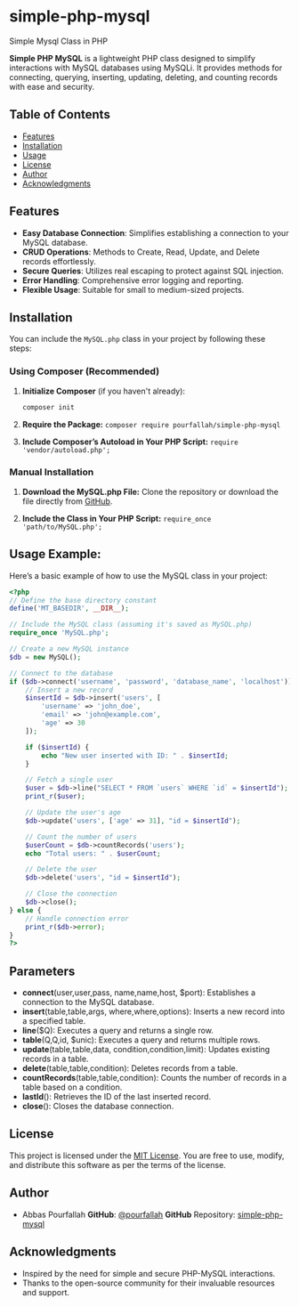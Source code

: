 # simple-php-mysql
Simple Mysql Class in PHP

**Simple PHP MySQL** is a lightweight PHP class designed to simplify interactions with MySQL databases using MySQLi. It provides methods for connecting, querying, inserting, updating, deleting, and counting records with ease and security.

## Table of Contents

- [Features](#features)
- [Installation](#installation)
- [Usage](#usage)
- [License](#license)
- [Author](#author)
- [Acknowledgments](#acknowledgments)

## Features

- **Easy Database Connection**: Simplifies establishing a connection to your MySQL database.
- **CRUD Operations**: Methods to Create, Read, Update, and Delete records effortlessly.
- **Secure Queries**: Utilizes real escaping to protect against SQL injection.
- **Error Handling**: Comprehensive error logging and reporting.
- **Flexible Usage**: Suitable for small to medium-sized projects.

## Installation

You can include the `MySQL.php` class in your project by following these steps:

### Using Composer (Recommended)

1. **Initialize Composer** (if you haven't already):
   ```bash
   composer init

2. **Require the Package:**
   ```composer require pourfallah/simple-php-mysql```

3. **Include Composer’s Autoload in Your PHP Script:**
   ```require 'vendor/autoload.php';```

### Manual Installation

1. **Download the MySQL.php File:**
       Clone the repository or download the file directly from [GitHub](https://github.com/pourfallah/simple-php-mysql).

2. **Include the Class in Your PHP Script:**
   ```require_once 'path/to/MySQL.php';```

## Usage Example:
Here’s a basic example of how to use the MySQL class in your project:

```php
<?php
// Define the base directory constant
define('MT_BASEDIR', __DIR__);

// Include the MySQL class (assuming it's saved as MySQL.php)
require_once 'MySQL.php';

// Create a new MySQL instance
$db = new MySQL();

// Connect to the database
if ($db->connect('username', 'password', 'database_name', 'localhost')) {
    // Insert a new record
    $insertId = $db->insert('users', [
        'username' => 'john_doe',
        'email' => 'john@example.com',
        'age' => 30
    ]);

    if ($insertId) {
        echo "New user inserted with ID: " . $insertId;
    }

    // Fetch a single user
    $user = $db->line("SELECT * FROM `users` WHERE `id` = $insertId");
    print_r($user);

    // Update the user's age
    $db->update('users', ['age' => 31], "id = $insertId");

    // Count the number of users
    $userCount = $db->countRecords('users');
    echo "Total users: " . $userCount;

    // Delete the user
    $db->delete('users', "id = $insertId");

    // Close the connection
    $db->close();
} else {
    // Handle connection error
    print_r($db->error);
}
?>
```

## Parameters

- **connect**(user,user,pass, name,name,host, $port): Establishes a connection to the MySQL database.
- **insert**(table,table,args, where,where,options): Inserts a new record into a specified table.
- **line**($Q): Executes a query and returns a single row.
- **table**(Q,Q,id, $unic): Executes a query and returns multiple rows.
- **update**(table,table,data, condition,condition,limit): Updates existing records in a table.
- **delete**(table,table,condition): Deletes records from a table.
- **countRecords**(table,table,condition): Counts the number of records in a table based on a condition.
- **lastId**(): Retrieves the ID of the last inserted record.
- **close**(): Closes the database connection.

## License

This project is licensed under the [MIT License](https://gapgpt.app/LICENSE). You are free to use, modify, and distribute this software as per the terms of the license.

## Author

- Abbas Pourfallah
    **GitHub**: [@pourfallah](https://github.com/pourfallah)
    **GitHub** Repository: [simple-php-mysql](https://github.com/pourfallah/simple-php-mysql)

## Acknowledgments
- Inspired by the need for simple and secure PHP-MySQL interactions.
- Thanks to the open-source community for their invaluable resources and support.
